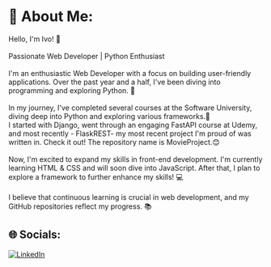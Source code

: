 # 💫 About Me:
Hello, I'm Ivo! 👋<br><br>Passionate Web Developer | Python Enthusiast<br><br>I'm an enthusiastic Web Developer with a focus on building user-friendly applications. Over the past year and a half, I've been diving into programming and exploring Python. 🐍<br><br>In my journey, I've completed several courses at the Software University, diving deep into Python and exploring various frameworks.🚀<br>I started with Django, went through an engaging FastAPI course at Udemy, and most recently - FlaskREST- my most recent project I'm proud of was written in. Check it out! The repository name is MovieProject.😊<br><br>Now, I'm excited to expand my skills in front-end development. I'm currently learning HTML & CSS and will soon dive into JavaScript. After that, I plan to explore a framework to further enhance my skills! 💻<br><br>I believe that continuous learning is crucial in web development, and my GitHub repositories reflect my progress. 📚


## 🌐 Socials:
[![LinkedIn](https://img.shields.io/badge/LinkedIn-%230077B5.svg?logo=linkedin&logoColor=white)](https://linkedin.com/in/ivaylo-georgiev-9a5882207/) 


